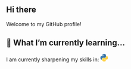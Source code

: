 ## Hi there 
Welcome to my GitHub profile!

<!--
**newb2pro/newb2pro** is a ✨ _special_ ✨ repository because its `README.md` (this file) appears on your GitHub profile.

Here are some ideas to get you started:

- 🔭 I’m currently working on ...
- 🌱 I’m currently learning ...
- 👯 I’m looking to collaborate on ...
- 🤔 I’m looking for help with ...
- 💬 Ask me about ...
- 📫 How to reach me: ...
- 😄 Pronouns: ...
- ⚡ Fun fact: ...
-->

## 🌱 What I’m currently learning...

I am currently sharpening my skills in: <picture> <img alt="python icon" src="https://github.com/newb2pro/newb2pro/blob/main/pythonicon.png">
<source media="(prefers-color-scheme: dark)" srcset="https://github.com/newb2pro/newb2pro/blob/main/pythonicon.png">
<source media="(prefers-color-scheme: light)" srcset="https://github.com/newb2pro/newb2pro/blob/main/pythonicon.png">
</picture>

